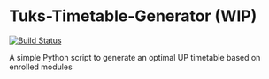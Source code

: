 # Tuks-Timetable-Generator (WIP)
[![Build Status](https://travis-ci.org/devosray/Tuks-Timetable-Generator.svg?branch=develop)](https://travis-ci.org/devosray/Tuks-Timetable-Generator)

A simple Python script to generate an optimal UP timetable based on enrolled modules
